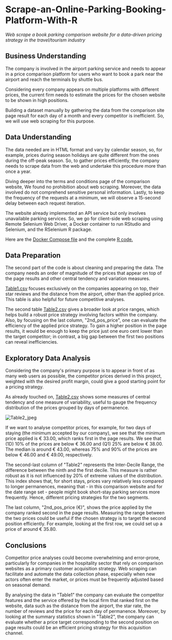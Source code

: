 # Scrape-an-Online-Parking-Booking-Platform-With-R
_Web scrape a book parking comparison website for a data-driven pricing strategy in the travel/tourism industry_

## Business Understanding

The company is involved in the airport parking service and needs to appear in a price comparison platform for users who want to book a park near the airport and reach the terminals by shuttle bus.

Considering every company appears on multiple platforms with different prices, the current firm needs to estimate the prices for the chosen website to be shown in high positions.

Building a dataset manually by gathering the data from the comparison site page result for each day of a month and every competitor is inefficient. So, we will use web scraping for this purpose.

## Data Understanding

The data needed are in HTML format and vary by calendar season, so, for example, prices during season holidays are quite different from the ones during the off-peak season.
So, to gather prices efficiently, the company needs to scrape data from the web and undertake this procedure more than once a year.

Diving deeper into the terms and conditions page of the comparison website, We found no prohibition about web scraping. Moreover, the data involved do not comprehend sensitive personal information. Lastly, to keep the frequency of the requests at a minimum, we will observe a 15-second delay between each request iteration.

The website already implemented an API service but only involves unavailable parking services. So, we go for client-side web scraping using Remote Selenium Web Driver, a Docker container to run RStudio and Selenium, and the RSelenium R package.

Here are the [Docker Compose file](https://github.com/EdoardoMonteleoni/Booking-Platform-Web-Scraping/blob/main/docker-compose.yml) and the complete [R code.](https://github.com/EdoardoMonteleoni/Booking-Platform-Web-Scraping/blob/main/Code.R)

## Data Preparation

The second part of the code is about cleaning and preparing the data.
The company needs an order of magnitude of the prices that appear on top of the page results and other central tendency and variation measures. 

[Table1.csv](https://github.com/EdoardoMonteleoni/Booking-Platform-Web-Scraping/blob/main/Table1.csv) focuses exclusively on the companies appearing on top, their star reviews and the distance from the airport, other than the applied price. This table is also helpful for future competitive analyses.

The second table [Table2.csv](https://github.com/EdoardoMonteleoni/Booking-Platform-Web-Scraping/blob/main/Table2.csv) gives a broader look at price ranges, which helps build a robust price strategy involving factors within the company. Also, by focusing on the last column, "2nd_pos_price", one can evaluate the efficiency of the applied price strategy. To gain a higher position in the page results, it would be enough to keep the price just one euro cent lower than the target competitor; in contrast, a big gap between the first two positions can reveal inefficiencies.


## Exploratory Data Analysis

Considering the company's primary purpose is to appear in front of as many web users as possible, the competitor prices derived in this project, weighted  with the desired profit margin, could give a good starting point for a pricing strategy.

As already touched on, [Table2.csv](https://github.com/EdoardoMonteleoni/Booking-Platform-Web-Scraping/blob/main/Table2.csv) shows some measures of central tendency and one measure of variability, useful to gauge the frequency distribution of the prices grouped by days of permanence.

![Table2_jpeg](https://github.com/EdoardoMonteleoni/Online-Booking-Website-Scraping/assets/105068746/7ed0c6f9-e2dc-4db2-a905-ae659fdba86b)

If we want to analyse competitor prices, for example, for two days of staying (the minimum accepted by our company), we see that the minimum price applied is € 33.00, which ranks first in the page results. We see that (1D) 10% of the prices are below € 36.00 and (Q1) 25% are below € 38.00. The median is around € 43.00, whereas 75% and 90% of the prices are below € 46.00 and € 49.00, respectively. 

The second-last column of "Table2" represents the Inter-Decile Range, the difference between the ninth and the first decile. This measure is rather robust as it is not influenced by 20% of extreme values of the distribution. This index shows that, for short stays, prices vary relatively less compared to longer permanences, meaning that - in this comparison website and for the date range set - people might book short-stay parking services more frequently. Hence, different pricing strategies for the two segments. 

The last column, "2nd_pos_price (€)", shows the price applied by the company ranked second in the page results. Measuring the range between the two prices could be useful if the chosen strategy is to target the second position efficiently. For example, looking at the first row, we could set up a price of around € 35.80. 

## Conclusions

Competitor price analyses could become overwhelming and error-prone, particularly for companies in the hospitality sector that rely on comparison websites as a primary customer acquisition strategy. Web scraping can facilitate and automate the data collection phase, especially when new actors often enter the market, or prices must be frequently adjusted based on seasonal demand.

By analysing the data in "Table1" the company can evaluate the competitor features and the service offered by the local firm that ranked first on the website, data such as the distance from the airport, the star rate, the number of reviews and the price for each day of permanence. Moreover, by looking at the summary statistics shown in "Table2", the company can evaluate whether a price target corresponding to the second position on page results could be an efficient pricing strategy for this acquisition channel.
